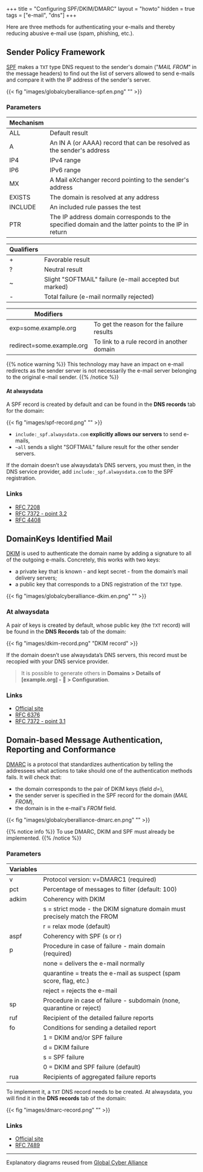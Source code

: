 +++
title = "Configuring SPF/DKIM/DMARC"
layout = "howto"
hidden = true
tags = ["e-mail", "dns"]
+++

Here are three methods for authenticating your e-mails and thereby reducing abusive e-mail use (spam, phishing, etc.).

## Sender Policy Framework

[SPF](https://en.wikipedia.org/wiki/Sender_Policy_Framework) makes a `TXT` type DNS request to the sender's domain ("*MAIL FROM*" in the message headers) to find out the list of servers allowed to send e-mails and compare it with the IP address of the sender's server.

{{< fig "images/globalcyberalliance-spf.en.png" "" >}}

### Parameters

|Mechanism||
|--- |--- |
|ALL|Default result|
|A|An IN A (or AAAA) record that can be resolved as the sender's address|
|IP4|IPv4 range|
|IP6|IPv6 range|
|MX|A Mail eXchanger record pointing to the sender's address|
|EXISTS|The domain is resolved at any address|
|INCLUDE|An included rule passes the test|
|PTR|The IP address domain corresponds to the specified domain and the latter points to the IP in return|

|Qualifiers||
|--- |--- |
|+|Favorable result|
|?|Neutral result|
|~|Slight "SOFTMAIL" failure (e-mail accepted but marked)|
|-|Total failure (e-mail normally rejected)|

|Modifiers||
|--- |--- |
|exp=some.example.org|To get the reason for the failure results|
|redirect=some.example.org|To link to a rule record in another domain|

{{% notice warning %}}
This technology may have an impact on e-mail redirects as the sender server is not necessarily the e-mail server belonging to the original e-mail sender.
{{% /notice %}}

#### At alwaysdata

A SPF record is created by default and can be found in the **DNS records** tab for the domain:

{{< fig "images/spf-record.png" "" >}}

- `include:_spf.alwaysdata.com` **explicitly allows our servers** to send e-mails,
- `~all` sends a slight "SOFTMAIL" failure result for the other sender servers.

 If the domain doesn’t use alwaysdata’s DNS servers, you must then, in the DNS service provider, add `include:_spf.alwaysdata.com` to the SPF registration.

### Links

- [RFC 7208](https://tools.ietf.org/html/rfc7208)
- [RFC 7372 - point 3.2](https://tools.ietf.org/html/rfc7372)
- [RFC 4408](https://tools.ietf.org/html/rfc4408)

## DomainKeys Identified Mail

[DKIM](https://en.wikipedia.org/wiki/DomainKeys_Identified_Mail) is used to authenticate the domain name by adding a signature to all of the outgoing e-mails. Concretely, this works with two keys:

- a private key that is known - and kept secret - from the domain’s mail delivery servers;
- a public key that corresponds to a DNS registration of the `TXT` type.

{{< fig "images/globalcyberalliance-dkim.en.png" "" >}}

### At alwaysdata

A pair of keys is created by default, whose public key (the `TXT` record) will be found in the **DNS Records** tab of the domain:

{{< fig "images/dkim-record.png" "DKIM record" >}}

If the domain doesn’t use alwaysdata’s DNS servers, this record must be recopied with your DNS service provider.

> It is possible to generate others in **Domains > Details of [example.org] - 🔎 > Configuration**.


### Links

- [Official site](http://www.dkim.org)
- [RFC 6376](https://tools.ietf.org/html/rfc6376)
- [RFC 7372 - point 3.1](https://tools.ietf.org/html/rfc7372)

## Domain-based Message Authentication, Reporting and Conformance

[DMARC](https://en.wikipedia.org/wiki/DMARC) is a protocol that standardizes authentication by telling the addressees what actions to take should one of the authentication methods fails. It will check that:

- the domain corresponds to the pair of DKIM keys (field *d=*),
- the sender server is specified in the SPF record for the domain (*MAIL FROM*),
- the domain is in the e-mail's *FROM* field.

{{< fig "images/globalcyberalliance-dmarc.en.png" "" >}}

{{% notice info %}}
To use DMARC, DKIM and SPF must already be implemented.
{{% /notice %}}

### Parameters

|Variables||
|--- |--- |
|v|Protocol version: v=DMARC1 (required)|
|pct|Percentage of messages to filter (default: 100)|
|adkim|Coherency with DKIM|
||s = strict mode - the DKIM signature domain must precisely match the FROM|
||r = relax mode (default)|
|aspf|Coherency with SPF (s or r)|
|p|Procedure in case of failure - main domain (required)|
||none = delivers the e-mail normally|
||quarantine = treats the e-mail as suspect (spam score, flag, etc.)|
||reject = rejects the e-mail|
|sp|Procedure in case of failure - subdomain (none, quarantine or reject)|
|ruf|Recipient of the detailed failure reports|
|fo|Conditions for sending a detailed report|
||1 = DKIM and/or SPF failure|
||d = DKIM failure|
||s = SPF failure|
||0 = DKIM and SPF failure (default)|
|rua|Recipients of aggregated failure reports|

To implement it, a `TXT` DNS record needs to be created. At alwaysdata, you will find it in the **DNS records** tab of the domain:

{{< fig "images/dmarc-record.png" "" >}}

### Links

- [Official site](https://dmarc.org/)
- [RFC 7489](https://tools.ietf.org/html/rfc7489)

---

Explanatory diagrams reused from [Global Cyber Alliance](https://dmarc.globalcyberalliance.org/)
